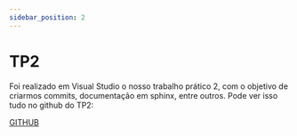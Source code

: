 ```yaml
---
sidebar_position: 2
---
```


# TP2

Foi realizado em Visual Studio o nosso trabalho prático 2, com o objetivo de criarmos commits, documentação em sphinx, entre outros. Pode ver isso tudo no github do TP2:

[GITHUB](https://github.com/Azevedoooo/TP2)
